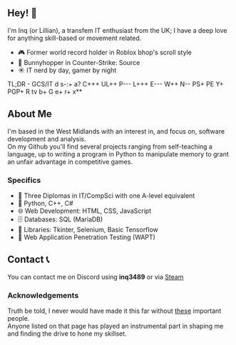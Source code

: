 ## Hey! 👋
I'm Inq (or Lillian), a transfem IT enthusiast from the UK; I have a deep love for anything skill-based or movement related.<br>
- 🎮 Former world record holder in Roblox bhop's scroll style
- 🐇 Bunnyhopper in Counter-Strike: Source 
- ☀️ IT nerd by day, gamer by night

TL;DR - GCS/IT d s-:+ a? C+++ UL++ P--- L+++ E--- W++ N-- PS+ PE Y+ PGP+ R tv b+ G e+ r+ x**

## About Me
I'm based in the West Midlands with an interest in, and focus on, software development and analysis.<br>
On my Github you'll find several projects ranging from self-teaching a language, up to writing a program in Python to manipulate memory to grant an unfair advantage in competitive games.
### Specifics
- 🧠 Three Diplomas in IT/CompSci with one A-level equivalent
- 🐍 Python, C++, C#
- 🌐 Web Development: HTML, CSS, JavaScript
- 🗄️ Databases: SQL (MariaDB)
- 🤖 Libraries: Tkinter, Selenium, Basic Tensorflow
- 🔐 Web Application Penetration Testing (WAPT)

## Contact 📞
You can contact me on Discord using <b>inq3489</b> or via [Steam](https://steamcommunity.com/id/LillianMV)

### Acknowledgements
Truth be told, I never would have made it this far without [these](http://sanguinity.xyz/greetz) important people.<br>
Anyone listed on that page has played an instrumental part in shaping me and finding the drive to hone my skillset.
